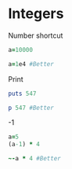 # Integers

Number shortcut

```ruby
a=10000

a=1e4 #Better
```

Print

```ruby
puts 547

p 547 #Better
```

-1

```ruby
a=5
(a-1) * 4

~-a * 4 #Better
```
